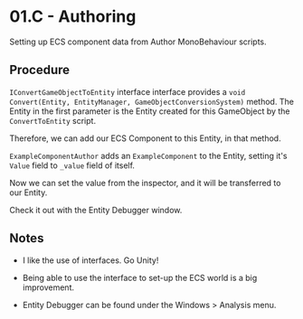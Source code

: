 # 01.C - Authoring #
Setting up ECS component data from Author MonoBehaviour scripts.

## Procedure ##

`IConvertGameObjectToEntity` interface interface provides a `void Convert(Entity, EntityManager, GameObjectConversionSystem)` method. The Entity in the first parameter is the Entity created for this GameObject by the `ConvertToEntity` script.

Therefore, we can add our ECS Component to this Entity, in that method.

`ExampleComponentAuthor` adds an `ExampleComponent` to the Entity, setting it's `Value` field to `_value` field of itself.

Now we can set the value from the inspector, and it will be transferred to our Entity.

Check it out with the Entity Debugger window.

## Notes ## 

- I like the use of interfaces. Go Unity!

- Being able to use the interface to set-up the ECS world is a big improvement.

- Entity Debugger can be found under the Windows > Analysis menu.
